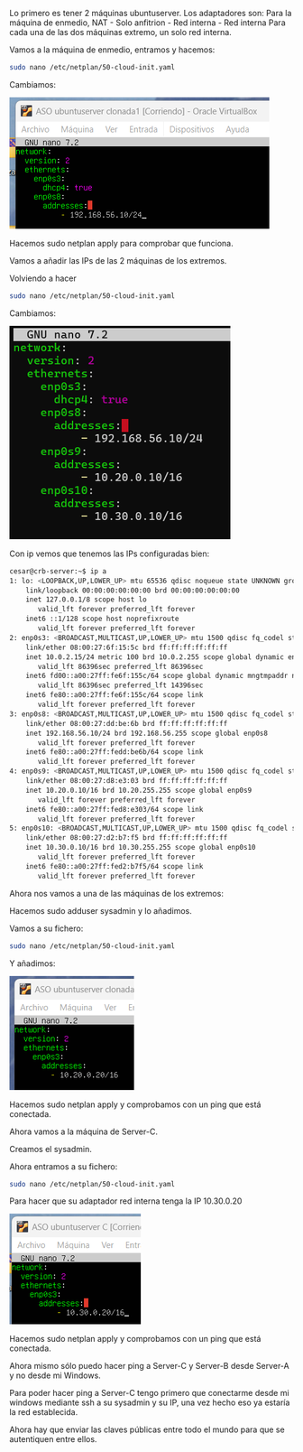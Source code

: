 Lo primero es tener 2 máquinas ubuntuserver.
Los adaptadores son:
Para la máquina de enmedio, NAT - Solo anfitrion - Red interna - Red interna
Para cada una de las dos máquinas extremo, un solo red interna.

Vamos a la máquina de enmedio, entramos y hacemos:

```bash
sudo nano /etc/netplan/50-cloud-init.yaml
```

Cambiamos:

![Cambios en 50-cloud-init.yaml](./1.png)

Hacemos sudo netplan apply para comprobar que funciona.

Vamos a añadir las IPs de las 2 máquinas de los extremos.

Volviendo a hacer

```bash
sudo nano /etc/netplan/50-cloud-init.yaml
```

Cambiamos:

![Cambios en 50-cloud-init.yaml](./2.png)

Con ip vemos que tenemos las IPs configuradas bien:

```bash
cesar@crb-server:~$ ip a
1: lo: <LOOPBACK,UP,LOWER_UP> mtu 65536 qdisc noqueue state UNKNOWN group default qlen 1000
    link/loopback 00:00:00:00:00:00 brd 00:00:00:00:00:00
    inet 127.0.0.1/8 scope host lo
       valid_lft forever preferred_lft forever
    inet6 ::1/128 scope host noprefixroute
       valid_lft forever preferred_lft forever
2: enp0s3: <BROADCAST,MULTICAST,UP,LOWER_UP> mtu 1500 qdisc fq_codel state UP group default qlen 1000
    link/ether 08:00:27:6f:15:5c brd ff:ff:ff:ff:ff:ff
    inet 10.0.2.15/24 metric 100 brd 10.0.2.255 scope global dynamic enp0s3
       valid_lft 86396sec preferred_lft 86396sec
    inet6 fd00::a00:27ff:fe6f:155c/64 scope global dynamic mngtmpaddr noprefixroute
       valid_lft 86396sec preferred_lft 14396sec
    inet6 fe80::a00:27ff:fe6f:155c/64 scope link
       valid_lft forever preferred_lft forever
3: enp0s8: <BROADCAST,MULTICAST,UP,LOWER_UP> mtu 1500 qdisc fq_codel state UP group default qlen 1000
    link/ether 08:00:27:dd:be:6b brd ff:ff:ff:ff:ff:ff
    inet 192.168.56.10/24 brd 192.168.56.255 scope global enp0s8
       valid_lft forever preferred_lft forever
    inet6 fe80::a00:27ff:fedd:be6b/64 scope link
       valid_lft forever preferred_lft forever
4: enp0s9: <BROADCAST,MULTICAST,UP,LOWER_UP> mtu 1500 qdisc fq_codel state UP group default qlen 1000
    link/ether 08:00:27:d8:e3:03 brd ff:ff:ff:ff:ff:ff
    inet 10.20.0.10/16 brd 10.20.255.255 scope global enp0s9
       valid_lft forever preferred_lft forever
    inet6 fe80::a00:27ff:fed8:e303/64 scope link
       valid_lft forever preferred_lft forever
5: enp0s10: <BROADCAST,MULTICAST,UP,LOWER_UP> mtu 1500 qdisc fq_codel state UP group default qlen 1000
    link/ether 08:00:27:d2:b7:f5 brd ff:ff:ff:ff:ff:ff
    inet 10.30.0.10/16 brd 10.30.255.255 scope global enp0s10
       valid_lft forever preferred_lft forever
    inet6 fe80::a00:27ff:fed2:b7f5/64 scope link
       valid_lft forever preferred_lft forever
```

Ahora nos vamos a una de las máquinas de los extremos:

Hacemos sudo adduser sysadmin y lo añadimos.

Vamos a su fichero:

```bash
sudo nano /etc/netplan/50-cloud-init.yaml
```

Y añadimos:

![Cambios en 50-cloud-init.yaml](./3.png)

Hacemos sudo netplan apply y comprobamos con un ping que está conectada.

Ahora vamos a la máquina de Server-C.

Creamos el sysadmin.

Ahora entramos a su fichero:

```bash
sudo nano /etc/netplan/50-cloud-init.yaml
```

Para hacer que su adaptador red interna tenga la IP 10.30.0.20

![Cambios en 50-cloud-init.yaml](./4.png)

Hacemos sudo netplan apply y comprobamos con un ping que está conectada.

Ahora mismo sólo puedo hacer ping a Server-C y Server-B desde Server-A y no desde mi Windows.

Para poder hacer ping a Server-C tengo primero que conectarme desde mi windows mediante ssh a su sysadmin y su IP, una vez hecho eso ya estaría la red establecida.

Ahora hay que enviar las claves públicas entre todo el mundo para que se autentiquen entre ellos.